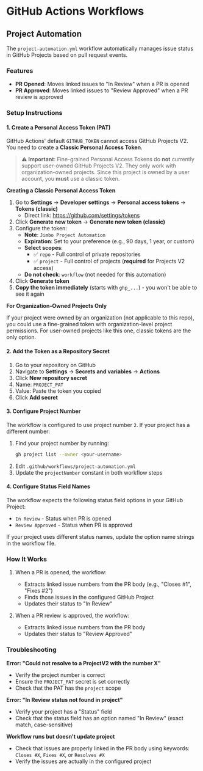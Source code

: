 # GitHub Actions Workflows

## Project Automation

The `project-automation.yml` workflow automatically manages issue status in GitHub Projects based on pull request events.

### Features

- **PR Opened**: Moves linked issues to "In Review" when a PR is opened
- **PR Approved**: Moves linked issues to "Review Approved" when a PR review is approved

### Setup Instructions

#### 1. Create a Personal Access Token (PAT)

GitHub Actions' default `GITHUB_TOKEN` cannot access GitHub Projects V2. You need to create a **Classic Personal Access Token**.

> **⚠️ Important**: Fine-grained Personal Access Tokens do **not** currently support user-owned GitHub Projects V2. They only work with organization-owned projects. Since this project is owned by a user account, you **must** use a classic token.

**Creating a Classic Personal Access Token**

1. Go to **Settings** → **Developer settings** → **Personal access tokens** → **Tokens (classic)**
   - Direct link: https://github.com/settings/tokens
2. Click **Generate new token** → **Generate new token (classic)**
3. Configure the token:
   - **Note**: `Jimbo Project Automation`
   - **Expiration**: Set to your preference (e.g., 90 days, 1 year, or custom)
   - **Select scopes**:
     - ✅ `repo` - Full control of private repositories
     - ✅ `project` - Full control of projects (**required** for Projects V2 access)
   - **Do not check**: `workflow` (not needed for this automation)
4. Click **Generate token**
5. **Copy the token immediately** (starts with `ghp_...`) - you won't be able to see it again

**For Organization-Owned Projects Only**

If your project were owned by an organization (not applicable to this repo), you could use a fine-grained token with organization-level project permissions. For user-owned projects like this one, classic tokens are the only option.

#### 2. Add the Token as a Repository Secret

1. Go to your repository on GitHub
2. Navigate to **Settings** → **Secrets and variables** → **Actions**
3. Click **New repository secret**
4. Name: `PROJECT_PAT`
5. Value: Paste the token you copied
6. Click **Add secret**

#### 3. Configure Project Number

The workflow is configured to use project number `2`. If your project has a different number:

1. Find your project number by running:
   ```bash
   gh project list --owner <your-username>
   ```
2. Edit `.github/workflows/project-automation.yml`
3. Update the `projectNumber` constant in both workflow steps

#### 4. Configure Status Field Names

The workflow expects the following status field options in your GitHub Project:

- `In Review` - Status when PR is opened
- `Review Approved` - Status when PR is approved

If your project uses different status names, update the option name strings in the workflow file.

### How It Works

1. When a PR is opened, the workflow:
   - Extracts linked issue numbers from the PR body (e.g., "Closes #1", "Fixes #2")
   - Finds those issues in the configured GitHub Project
   - Updates their status to "In Review"

2. When a PR review is approved, the workflow:
   - Extracts linked issue numbers from the PR body
   - Updates their status to "Review Approved"

### Troubleshooting

**Error: "Could not resolve to a ProjectV2 with the number X"**
- Verify the project number is correct
- Ensure the `PROJECT_PAT` secret is set correctly
- Check that the PAT has the `project` scope

**Error: "In Review status not found in project"**
- Verify your project has a "Status" field
- Check that the status field has an option named "In Review" (exact match, case-sensitive)

**Workflow runs but doesn't update project**
- Check that issues are properly linked in the PR body using keywords: `Closes #X`, `Fixes #X`, or `Resolves #X`
- Verify the issues are actually in the configured project
